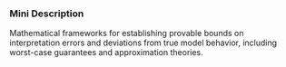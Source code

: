 ### Mini Description

Mathematical frameworks for establishing provable bounds on interpretation errors and deviations from true model behavior, including worst-case guarantees and approximation theories.

